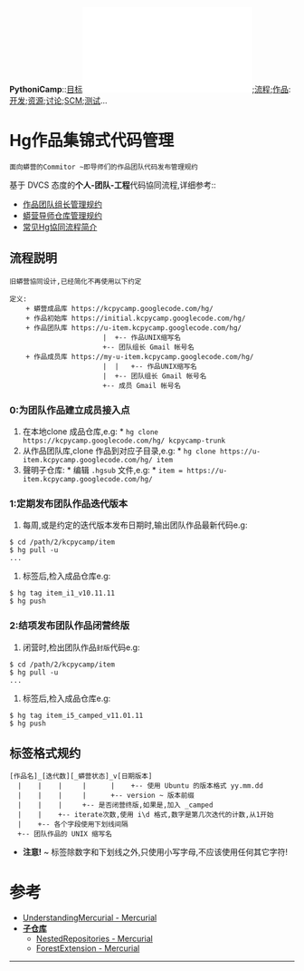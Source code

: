 **PythoniCamp**::[目标](GoalPythoniCamp.md)![参与](HowtoJoin.md);[流程](KcPyCampFlow.md);[作品](PythoniCampItems.md):[开发](HowtoDevelop.md);[资源](PythonicRes.md);[讨论](HowtoDiscuss.md);[SCM](HowtoScm.md);[测试](HowtoTesting.md)...


# Hg作品集锦式代码管理 #
`面向蟒营的Commitor ~即导师们的作品团队代码发布管理规约`

基于 DVCS 态度的**个人-团队-工程**代码協同流程,详细参考::
  * [作品团队组长管理规约](HgTeaMana.md)
  * [蟒营导师仓库管理规约](HgCampMana.md)
  * [常见Hg協同流程简介](HgFlows.md)

## 流程説明 ##
`旧蟒营協同设计,已经简化不再使用以下约定`
```
定义:
    + 蟒营成品库 https://kcpycamp.googlecode.com/hg/
    + 作品初始库 https://initial.kcpycamp.googlecode.com/hg/
    + 作品团队库 https://u-item.kcpycamp.googlecode.com/hg/
                       |  +-- 作品UNIX缩写名
                       +-- 团队组长 Gmail 帐号名
    + 作品成员库 https://my-u-item.kcpycamp.googlecode.com/hg/
                       |  |   +-- 作品UNIX缩写名
                       |  +-- 团队组长 Gmail 帐号名
                       +-- 成员 Gmail 帐号名
```

### 0:为团队作品建立成员接入点 ###
  1. 在本地clone 成品仓库,e.g:
    * `hg clone https://kcpycamp.googlecode.com/hg/ kcpycamp-trunk`
  1. 从作品团队库,clone 作品到对应子目录,e.g:
    * `hg clone https://u-item.kcpycamp.googlecode.com/hg/ item`
  1. 聲明子仓库:
    * 编辑 `.hgsub` 文件,e.g:
    * `item = https://u-item.kcpycamp.googlecode.com/hg/`

### 1:定期发布团队作品迭代版本 ###
  1. 每周,或是约定的迭代版本发布日期时,输出团队作品最新代码e.g:
```
$ cd /path/2/kcpycamp/item
$ hg pull -u
...
```
  1. 标签后,检入成品仓库e.g:
```
$ hg tag item_i1_v10.11.11
$ hg push
```

### 2:结项发布团队作品闭营终版 ###
  1. 闭营时,检出团队作品`封版`代码e.g:
```
$ cd /path/2/kcpycamp/item
$ hg pull -u
...
```
  1. 标签后,检入成品仓库e.g:
```
$ hg tag item_i5_camped_v11.01.11
$ hg push
```


## 标签格式规约 ##

```
[作品名]_[迭代数][_蟒营状态]_v[日期版本]
  |    |    |     |      |    +-- 使用 Ubuntu 的版本格式 yy.mm.dd
  |    |    |     |      +-- version ~ 版本前缀
  |    |    |     +-- 是否闭营终版,如果是,加入 _camped
  |    |    +-- iterate次数,使用 i\d 格式,数字是第几次迭代的计数,从1开始
  |    +-- 各个字段使用下划线间隔
  +-- 团队作品的 UNIX 缩写名  
```
  * **注意!** ~ 标签除数字和下划线之外,只使用小写字母,不应该使用任何其它字符!


# 参考 #

  * [UnderstandingMercurial - Mercurial](http://mercurial.selenic.com/wiki/UnderstandingMercurial)
  * **[子仓库](http://mercurial.selenic.com/wiki/ChineseSubrepository)**
    * [NestedRepositories - Mercurial](http://mercurial.selenic.com/wiki/NestedRepositories)
    * [ForestExtension - Mercurial](http://mercurial.selenic.com/wiki/ForestExtension)






---


